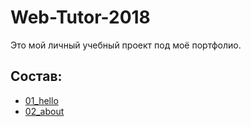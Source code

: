 # Web-Tutor-2018

Это мой личный учебный проект под моё портфолио.

## Состав:

* [01_hello](https://github.com/Vitaly2016A-s/Web-Tutor-2018/tree/master/simple/src/01-hello) 
* [02_about](https://github.com/Vitaly2016A-s/Web-Tutor-2018/tree/master/simple/src/02-about)